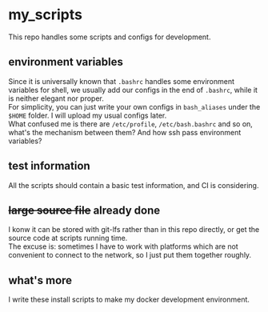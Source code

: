 # my_scripts  
This repo handles some scripts and configs for development.  

## environment variables  
Since it is  universally known that `.bashrc` handles some environment variables for shell, we usually add our configs in the end of `.bashrc`, while it is neither elegant nor proper.  
For simplicity, you can just write your own configs in `bash_aliases` under the `$HOME` folder. I will upload my usual configs later.  
What confused me is there are `/etc/profile`, `/etc/bash.bashrc` and so on, what's the mechanism between them? And how ssh pass environment variables?  

## test information  
All the scripts should contain a basic test information, and CI is considering.

## ~~large source file~~ already done
I konw it can be stored with git-lfs rather than in this repo directly, or get the source code at scripts running time.  
The excuse is: sometimes I have to work with platforms which are not convenient to connect to the network, so I just put them together roughly.  

## what's more
I write these install scripts to make my docker development environment.